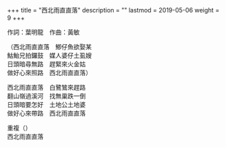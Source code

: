 +++
title = "西北雨直直落"
description = ""
lastmod = 2019-05-06
weight = 9
+++

作詞：葉明龍　作曲：黃敏

（西北雨直直落　鯽仔魚欲娶某  
鮕鮐兄拍鑼鼓　媒人婆仔土虱嫂  
日頭暗尋無路　趕緊來火金姑  
做好心來照路　西北雨直直落）  

西北雨直直落　白鷺鷥來趕路  
翻山嶺過溪河　找無巢跌一倒  
日頭暗要怎好　土地公土地婆  
做好心來帶路　西北雨直直落  

重複（）  
西北雨直直落  